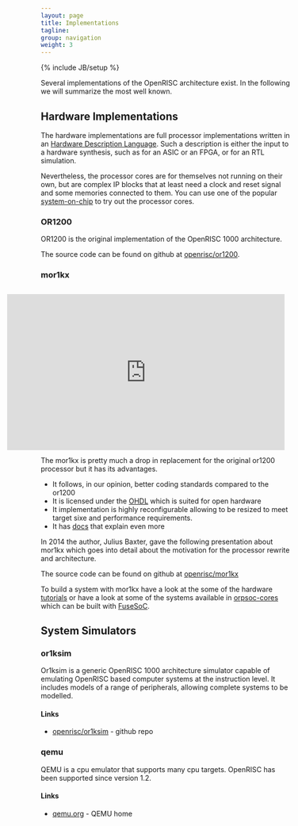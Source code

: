 ```yaml
---
layout: page
title: Implementations
tagline: 
group: navigation
weight: 3
---
```

{% include JB/setup %}

Several implementations of the OpenRISC architecture exist. In the
following we will summarize the most well known.

## Hardware Implementations

The hardware implementations are full processor implementations
written in an [Hardware Description
Language](http://en.wikipedia.org/wiki/Hardware_description_language). Such
a description is either the input to a hardware synthesis, such as for
an ASIC or an FPGA, or for an RTL simulation.

Nevertheless, the processor cores are for themselves not running on
their own, but are complex IP blocks that at least need a clock and
reset signal and some memories connected to them. You can use one of
the popular [system-on-chip]({{BASE_PATH}}/soc.html) to try out the
processor cores.

### <a id="OR1200" /> OR1200

OR1200 is the original implementation of the OpenRISC 1000 architecture.

The source code can be found on github at 
[openrisc/or1200](https://github.com/openrisc/or1200).

### <a id="mor1kx" /> mor1kx

<div style="float: right; margin: 12px;">
  <iframe width="560" height="315" src="https://www.youtube.com/embed/uYRWFN-ii68" frameborder="0" allowfullscreen></iframe>
</div>

The mor1kx is pretty much a drop in replacement for the original or1200 processor
but it has its advantages.

 - It follows, in our opinion, better coding standards compared to the or1200
 - It is licensed under the [OHDL](http://juliusbaxter.net/ohdl/) which is 
   suited for open hardware
 - It implementation is highly reconfigurable allowing to be resized to meet 
   target sixe and performance requirements.
 - It has 
   [docs](https://github.com/openrisc/mor1kx/blob/master/doc/mor1kx.asciidoc) 
   that explain even more

In 2014 the author, Julius Baxter, gave the following presentation about mor1kx
which goes into detail about the motivation for the processor rewrite and
architecture.

The source code can be found on github at 
[openrisc/mor1kx](https://github.com/openrisc/mor1kx)

To build a system with mor1kx have a look at the some of the hardware
[tutorials]({{BASE_PATH}}/tutorials.html) or have a look at some of the 
systems available in [orpsoc-cores](https://github.com/openrisc/orpsoc-cores)
which can be built with [FuseSoC]({{BASE_PATH}}/soc.html#fusesoc).

## System Simulators

### <a id="or1ksim" /> or1ksim

Or1ksim is a generic OpenRISC 1000 architecture simulator capable of emulating OpenRISC 
based computer systems at the instruction level. It includes models of a range of 
peripherals, allowing complete systems to be modelled.

#### Links
   * [openrisc/or1ksim](https://github.com/openrisc/or1ksim) - github repo

### <a id="qemu" /> qemu

QEMU is a cpu emulator that supports many cpu targets.  OpenRISC has been
supported since version 1.2.

#### Links
   * [qemu.org](http://wiki.qemu.org/Main_Page) - QEMU home

